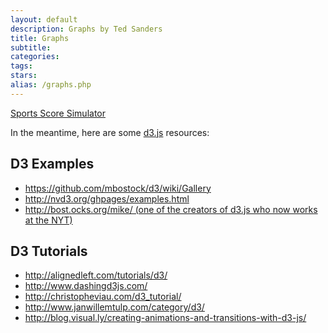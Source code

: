 ```yaml
---
layout: default
description: Graphs by Ted Sanders
title: Graphs
subtitle:
categories:
tags:
stars:
alias: /graphs.php
---
```


<p><a href="sports-score-simulator.php">Sports Score Simulator</a></p>

<p>In the meantime, here are some <a href="http://d3js.org/">d3.js</a> resources:</p>


<h2>D3 Examples</h2>
<ul>
<li><a href="https://github.com/mbostock/d3/wiki/Gallery">https://github.com/mbostock/d3/wiki/Gallery</a></li>
<li><a href="http://nvd3.org/ghpages/examples.html">http://nvd3.org/ghpages/examples.html</a></li>
<li><a href="http://bost.ocks.org/mike/">http://bost.ocks.org/mike/ (one of the creators of d3.js who now works at the NYT)</a></li>
</ul>


<h2>D3 Tutorials</h2>
<ul>
<li><a href="http://alignedleft.com/tutorials/d3/">http://alignedleft.com/tutorials/d3/</a></li>
<li><a href="http://www.dashingd3js.com/">http://www.dashingd3js.com/</a></li>
<li><a href="http://christopheviau.com/d3_tutorial/">http://christopheviau.com/d3_tutorial/</a></li>
<li><a href="http://www.janwillemtulp.com/category/d3/">http://www.janwillemtulp.com/category/d3/</a></li>
<li><a href="http://blog.visual.ly/creating-animations-and-transitions-with-d3-js/">http://blog.visual.ly/creating-animations-and-transitions-with-d3-js/</a></li>
</ul>
